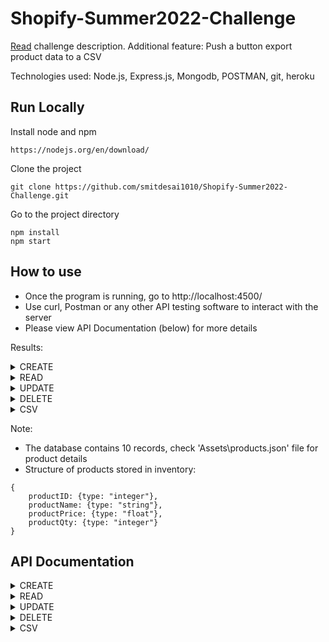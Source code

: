 # Shopify-Summer2022-Challenge

[Read](https://github.com/smitdesai1010/Shopify-Summer2022-Challenge/blob/main/Assets/Shopify%20Backend%20Developer%20Intern%20Challenge%20-%20Summer%202022.pdf) challenge description.
Additional feature: Push a button export product data to a CSV


Technologies used: Node.js, Express.js, Mongodb, POSTMAN, git, heroku


## Run Locally

Install node and npm
```
https://nodejs.org/en/download/
```

Clone the project

```
git clone https://github.com/smitdesai1010/Shopify-Summer2022-Challenge.git
```

Go to the project directory

```
npm install     
npm start   
```

## How to use

- Once the program is running, go to http://localhost:4500/
- Use curl, Postman or any other API testing software to interact with the server
- Please view API Documentation (below) for more details

Results: 

<details>
  <summary>CREATE</summary>
  <br>

  ```
  curl -X POST http://localhost:4500/product/ -d  [{"productID":1234,"productName":"Apple"},{"productID":4321,"productName":"TV","productPrice":2000,"productQty":793,"Smit":123},{"productID":1111,"productName":"Laptop","productPrice":1500,"productQty":624},{"productID":2222,"productName":"Computer","productPrice":3000,"productQty":2534},{"productID":5555,"productName":"Apple 13 Pro Max","productPrice":1200.5,"productQty":432},{"productID":"asd888asd8","productName":"Cloth bag","productPrice":0.89,"productQty":24},{"productID":9999,"productName":"Galaxy buds pro","productPrice":189.5,"productQty":634},{"productID":0,"productName":"Cricket bat","productPrice":45,"productQty":32},{"productID":6789,"productName":"Yoga mat","productPrice":5.534,"productQty":12},{"productID":1010,"productName":"BMW i8","productPrice":346346,"productQty":45678}]


  {
    "inserted": [
        1111,
        5555,
        2222
    ],
    "cannotInsert": [],
    "duplicateInsertion": [
        9999,
        0,
        1010,
        6789
    ],
    "invalidFormat": [
        {
            "_id": 1234,
            "errMsg": "Product at index 0 is invalid: must have required property 'productPrice'"
        },
        {
            "_id": 4321,
            "errMsg": "Product at index 1 is invalid: must NOT have additional properties"
        },
        {
            "_id": "asd888asd8",
            "errMsg": "Product at index 5 is invalid: must be integer"
        }
    ]
  }
  ```

</details>

<details>
  <summary>READ</summary>
  <br>

  ```
  curl -X GET http://localhost:4500/product/4321

  [
    {
        "_id": 4321,
        "productName": "TV",
        "productPrice": 2000,
        "productQty": 793
    }
  ]
  ```

  ```
  curl -X GET http://localhost:4500/product/

  [{"_id":4321,"productName":"TV","productPrice":2000,"productQty":793},{"_id":8888,"productName":"Cloth bag","productPrice":0.89,"productQty":24},{"_id":23,"productName":"Cricket bat","productPrice":45,"productQty":32},{"_id":1010,"productName":"BMW i8","productPrice":346346,"productQty":45678}]
  ```

</details>

<details>
  <summary>UPDATE</summary>
  <br>

  ```
  curl -X POST http://localhost:4500/product/ -d [{"productID":1234,"productName":"Apple"},{"productID":4321,"productName":"TV","productPrice":2000,"productQty":793,"Smit":123},{"productID":"qwe1111123","productName":"Laptop","productPrice":1500,"productQty":624},{"productID":2222,"productName":"PC","productPrice":3000,"productQty":2534},{"productID":5555,"productName":"Apple 13 Pro Max","productPrice":10.5,"productQty":432},{"productID":"asd888asd8","productName":"Cloth bag","productPrice":0.89,"productQty":24},{"productID":9999,"productName":"Galaxy buds pro","productPrice":189.5,"productQty":634123}]
  
  {
    "updated": [
        1234,
        2222,
        5555,
        9999
    ],
    "notFound": [],
    "cannotUpdate": [],
    "invalidFormat": [
        {
            "_id": 4321,
            "errMsg": "Product at index 1 is invalid: must NOT have additional properties"
        },
        {
            "_id": "qwe1111123",
            "errMsg": "Product at index 2 is invalid: must be integer"
        },
        {
            "_id": "asd888asd8",
            "errMsg": "Product at index 5 is invalid: must be integer"
        }
    ]
  } 
  
  ```
</details>


<details>
  <summary>DELETE</summary>
  <br>

  ```
  curl -X DELETE http://localhost:4500/product/4321

  "1 products deleted"
  ```

  ```
  curl -X DELETE http://localhost:4500/product/
  "3 products deleted"
  ```

</details>

<details>
  <summary>CSV</summary>
  <br>

  ```
  curl -X GET http://localhost:4500/product2csv/4321

  "ID","Name","Price","Quantity"
  4321,"TV",2000,793
  ```

  ```
  curl -X GET http://localhost:4500/product2csv/

  "ID","Name","Price","Quantity"
  4321,"TV",2000,793
  8888,"Cloth bag",0.89,24
  23,"Cricket bat",45,32
  1010,"BMW i8",346346,45678
  ```

</details>



Note: 
- The database contains 10 records, check 'Assets\products.json' file for product details
- Structure of products stored in inventory: 
```
{
    productID: {type: "integer"},
    productName: {type: "string"},
    productPrice: {type: "float"},
    productQty: {type: "integer"}
}
```
 
## API Documentation

<details>
<summary>CREATE</summary>
<br>

| URL | METHOD | BODY | RETURN | DESCRIPTION |
|-----|--------|------|--------|-------------|
|/product | POST | JSON or Array of JSON | JSON | Accepts JSON of product details outlined by the schema and returns the outcome of insertion |

Schema: 
```
{
    type: "object",
    properties: {
      productID: {type: "integer"},
      productName: {type: "string"},
      productPrice: {type: "number"},
      productQty: {type: "integer"}
    },
    required: ["productID","productName","productPrice","productQty"],
    additionalProperties: false,
}
```

Example: 
```
[
    {
        "productID": 1234,
        "productName": "Apple",
        "productPrice": 2.5,
        "productQty": 120
    },

    {
        "productID": 4321,
        "productName": "TV",
        "productPrice": 2000,
        "productQty": 793
    },
]
```


Return: 
```
 {
    "inserted": [],
    "cannotInsert": [],
    "duplicateInsertion": [],
    "invalidFormat": [
        {
            "_id":
            "errMsg": 
        }
    ]
  }

  inserted: List of ProductIDs that were sucessfully inserted
  cannotInsert: List of ProductIDs that couldn't be inserted due to server error
  duplicateInsertion: List of ProductIDs that were already inserted into the database
  invalidFormat: List of ProductIDs that had invalidFormat
```


Possible Errors: 
- 400: "Invalid Request data" (if above given syntax is not followed)
- View the returned object for more information
</details>


<details>
<summary>READ</summary>
<br>

| URL | METHOD | BODY | RETURN | DESCRIPTION |
|-----|--------|------|--------|-------------|
|/product       | GET | None | Array of JSON | Details of every product |
|/product/:id   | GET | None | Array of JSON | Details of requested product |

Possible Errors: 
- 400: "Invalid Request data" (if above given syntax is not followed)
- 400: "Invalid ID"
- 404: "Requested resource not found"
- 500: "Internal Server Error"
</details>

<details>
<summary>UPDATE</summary>
<br>

| URL | METHOD | BODY | RETURN | DESCRIPTION |
|-----|--------|------|--------|-------------|
|/product | PUT | JSON or Array of JSON | JSON | Accepts JSON of product details outlined by the schema and returns the outcome of updation |

Schema: 

```
{
    type: "object",
    properties: {
      productID: {type: "integer"},
      productName: {type: "string"},
      productPrice: {type: "number"},
      productQty: {type: "integer"}
    },
    required: ["productID"],
    additionalProperties: false,
}
```

Example: 
```
[
    {
        "productID": 1234,
        "productName": "Red Fruit",
        "productQty": 90
    },

    {
        "productID": 4321,
        "productQty": 1234
    },
]
```


Return: 
```
  {
    "updated": [],                 
    "notFound": [],
    "cannotUpdate": [],
    "invalidFormat": [
        {
            "_id":
            "errMsg": 
        }
    ]
  }

  Updated: List of ProductIDs that were sucessfully updated
  notFound: List of ProductIDs that were not found
  cannotUpdate: List of ProductIDs that couldn't be updated due to server error
  invalidFormat: List of ProductIDs that had invalidFormat
```


Possible Errors: 
- 400: "Invalid Request data" (if above given syntax is not followed)
- View the returned object for more information
</details>

<details>
<summary>DELETE</summary>
<br>

| URL | METHOD | BODY | RETURN | DESCRIPTION |
|-----|--------|------|--------|-------------|
|/product       | DELETE | None | String | Deletes every product; returns the number of products deleted|
|/product/:id   | DELETE | None | String | Deletes requested product; returns the number of products deleted| |

Possible Errors: 
- 400: "Invalid Request data" (if above given syntax is not followed)
- 400: "Invalid ID"
- 400: "Delete request was not acknowledged by the database"
- 404: "Requested resource not found"
- 500: "Internal Server Error"
</details>

<details>
<summary>CSV</summary>
<br>

| URL | METHOD | BODY | RETURN | DESCRIPTION |
|-----|--------|------|--------|-------------|
|/product2csv       | GET | None | String of CSV | CSV of every product |
|/product2csv/:id   | GET | None | String of CSV | CSV of requested product |

Possible Errors: 
- 400: "Invalid Request data" (if above given syntax is not followed)
- 400: "Invalid ID"
- 404: "Requested resource not found"
- 500: "Internal Server Error"
</details>
